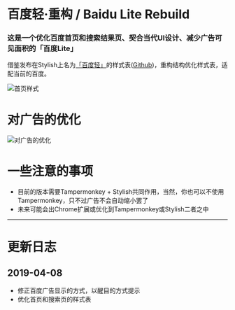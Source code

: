 # 百度轻·重构 / Baidu Lite Rebuild 

### 这是一个优化百度首页和搜索结果页、契合当代UI设计、减少广告可见面积的「百度Lite」
借鉴发布在Stylish上名为[「百度轻」](https://userstyles.org/styles/123858/baidu-lite)的样式表([Github](https://github.com/pancao/baidulite))，重构结构优化样式表，适配当前的百度。

![首页样式](https://github.com/tuanzisama/baidu-lite-rebuild/raw/master/screenshots/baidu-index.png)

# 对广告的优化
![对广告的优化](https://github.com/tuanzisama/baidu-lite-rebuild/raw/master/screenshots/baidu-search-result-block-ad.png)


# 一些注意的事项
- 目前的版本需要Tampermonkey + Stylish共同作用，当然，你也可以不使用Tampermonkey，只不过广告不会自动缩小罢了
- 未来可能会出Chrome扩展或优化到Tampermonkey或Stylish二者之中

---

# 更新日志
## 2019-04-08

- 修正百度广告显示的方式，以醒目的方式提示
- 优化首页和搜索页的样式表
